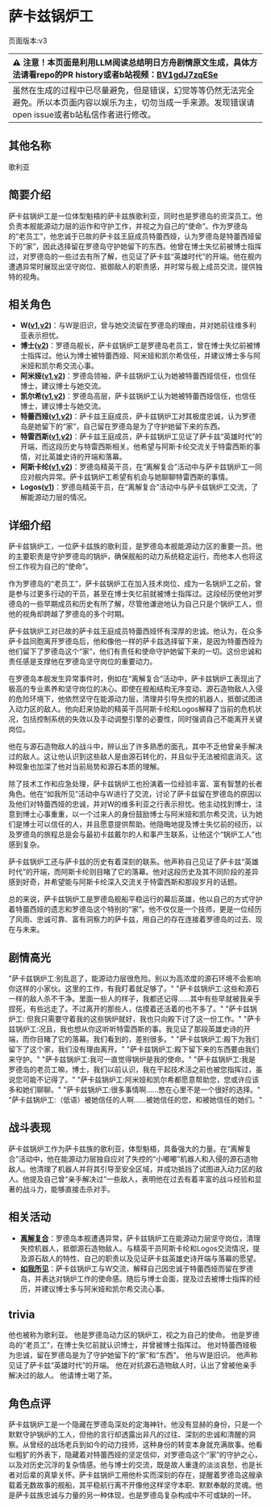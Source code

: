 # 萨卡兹锅炉工
页面版本:v3
 

| :warning: 注意！本页面是利用LLM阅读总结明日方舟剧情原文生成，具体方法请看repo的PR history或者b站视频：[BV1gdJ7zqESe](https://www.bilibili.com/video/BV1gdJ7zqESe/)         |
|:----------------------------|
| 虽然在生成的过程中已尽量避免，但是错误，幻觉等等仍然无法完全避免。所以本页面内容以娱乐为主，切勿当成一手来源。发现错误请open issue或者b站私信作者进行修改。|



## 其他名称
歌利亚
## 简要介绍
萨卡兹锅炉工是一位体型魁梧的萨卡兹族歌利亚，同时也是罗德岛的资深员工。他负责本舰能源动力层的运作和守护工作，并视之为自己的“使命”。作为罗德岛的“老员工”，他忠诚于已故的萨卡兹王庭成员特蕾西娅，认为罗德岛是特蕾西娅留下的“家”，因此选择留在罗德岛守护她留下的东西。他曾在博士失忆前被博士指挥过，对罗德岛的一些过去有所了解，也见证了萨卡兹“英雄时代”的开端。他在舰内遭遇异常时展现出坚守岗位、抵御敌人的职责感，并时常与舰上成员交流，提供独特的视角。
## 相关角色
-   **W([v1](../chars/char_113_cqbw.md),[v2](char_113_cqbw.md))**：与W是旧识，曾与她交流留在罗德岛的理由，并对她前往维多利亚表示担忧。
-   **博士([v2](extended_char_bo_shi.md))**：罗德岛舰长，萨卡兹锅炉工是罗德岛老员工，曾在博士失忆前被博士指挥过。他认为博士被特蕾西娅、阿米娅和凯尔希信任，并建议博士多与阿米娅和凯尔希交流心事。
-   **阿米娅([v1](../chars/char_002_amiya.md),[v2](char_002_amiya.md))**：罗德岛领袖，萨卡兹锅炉工认为她被特蕾西娅信任，也信任博士，建议博士与她交流。
-   **凯尔希([v1](../chars/char_003_kalts.md),[v2](char_003_kalts.md))**：罗德岛高层，萨卡兹锅炉工认为她被特蕾西娅信任，也信任博士，建议博士与她交流。
-   **特蕾西娅([v1](../chars/extended_char_te_lei_xi_ya.md),[v2](extended_char_te_lei_xi_ya.md))**：萨卡兹王庭成员，萨卡兹锅炉工对其极度忠诚，认为罗德岛是她留下的“家”，自己留在罗德岛是为了守护她留下来的东西。
-   **特雷西斯([v1](../chars/extended_char_te_lei_xi_si.md),[v2](extended_char_te_lei_xi_si.md))**：萨卡兹王庭成员，萨卡兹锅炉工见证了萨卡兹“英雄时代”的开端，而这段历史与特雷西斯相关。他希望与阿斯卡纶交流关于特雷西斯的事情，对比英雄史诗的开端和落幕。
-   **阿斯卡纶([v1](../chars/char_4132_ascln.md),[v2](char_4132_ascln.md))**：罗德岛精英干员，在“离解复合”活动中与萨卡兹锅炉工一同应对舰内异常。萨卡兹锅炉工希望有机会与她聊聊特雷西斯的事情。
-   **Logos([v1](../chars/extended_char_Logos.md))**：罗德岛精英干员，在“离解复合”活动中与萨卡兹锅炉工交流，了解能源动力层的情况。
## 详细介绍
萨卡兹锅炉工，一位萨卡兹族的歌利亚，是罗德岛本舰能源动力区的重要一员。他的主要职责是守护罗德岛的锅炉，确保舰船的动力系统稳定运行，而他本人也将这份工作视为自己的“使命”。

作为罗德岛的“老员工”，萨卡兹锅炉工在加入技术岗位、成为一名锅炉工之前，曾是参与过更多行动的干员，甚至在博士失忆前就被博士指挥过。这段经历使他对罗德岛的一些早期成员和历史有所了解，尽管他谦逊地认为自己只是个锅炉工人，但他的视角却跨越了罗德岛的多个时期。

萨卡兹锅炉工对已故的萨卡兹王庭成员特蕾西娅怀有深厚的忠诚。他认为，在众多萨卡兹同胞离开罗德岛后，他和像他一样的萨卡兹选择留下来，是因为特蕾西娅为他们留下了罗德岛这个“家”，他们有责任和使命守护她留下来的一切。这份忠诚和责任感是支撑他在罗德岛坚守岗位的重要动力。

在罗德岛本舰发生异常事件时，例如在“离解复合”活动中，萨卡兹锅炉工表现出了极高的专业素养和坚守岗位的决心。即使在舰船结构无序变动、源石造物敌人入侵的危险环境下，他依然坚守在能源动力层，清理并引导失控的机器人，抵御试图进入动力区的敌人。他向赶来协助的精英干员阿斯卡纶和Logos解释了当前的危机状况，包括控制系统的失效以及手动调整引擎的必要性，同时强调自己不能离开关键岗位。

他在与源石造物敌人的战斗中，辨认出了许多熟悉的面孔，其中不乏他曾亲手解决过的敌人。这让他认识到这些敌人是由源石转化的，并且似乎无法被彻底消灭。这种现象也加深了他对当前局势和源石本质的理解。

除了技术工作和应急处理，萨卡兹锅炉工也扮演着一位经验丰富、富有智慧的长者角色。他在“如我所见”活动中与W进行了交流，讨论了萨卡兹留在罗德岛的原因以及他们对特蕾西娅的忠诚，并对W的维多利亚之行表示担忧。他主动找到博士，注意到博士心事重重，以一个过来人的身份鼓励博士与阿米娅和凯尔希交流，认为她们是博士可以信任的人，并且愿意提供帮助。他隐晦地提及博士失忆前的经历，以及罗德岛的旅程总是会与最初卡兹戴尔的人和事产生联系，让他这个“锅炉工人”也感到复杂。

萨卡兹锅炉工还与萨卡兹的历史有着深刻的联系。他声称自己见证了萨卡兹“英雄时代”的开端，而阿斯卡纶则目睹了它的落幕。他对这段历史及其不同阶段的差异感到好奇，并希望能与阿斯卡纶深入交流关于特雷西斯和那段岁月的话题。

总的来说，萨卡兹锅炉工是罗德岛舰船平稳运行的幕后英雄，他以自己的方式守护着特蕾西娅的遗志和罗德岛这个特别的“家”。他不仅仅是一个技师，更是一位经历了风雨、忠诚可靠、富有洞察力的萨卡兹，用自己的存在连接着罗德岛的过去、现在与未来。
## 剧情高光
"萨卡兹锅炉工:别乱逛了，能源动力层很危险。别以为高浓度的源石环境不会影响你这样的小家伙。这里的工作，有我盯着就足够了。"
"萨卡兹锅炉工:这些和源石一样的敌人杀不干净。里面一些人的样子，我都还记得......其中有些早就被我亲手捏死，有些远走了。不过离开的那些人，估摸着还活着的也不多了。"
"萨卡兹锅炉工: 但我只需要守着我的这些锅炉就好，我也只向殿下讨了这一份工作。"
"萨卡兹锅炉工:况且，我也想从你这听听特雷西斯的事。我见证了那段英雄史诗的开端，而你目睹了它的落幕。我们看到的，差别很多。"
"萨卡兹锅炉工:殿下为我们留下了这个家，我们没有理由离开。"
"萨卡兹锅炉工:殿下留下来的东西要由我们来守护。"
"萨卡兹锅炉工:我可一直觉得锅炉是我的使命。"
"萨卡兹锅炉工:我是罗德岛的老员工嘛，博士，我们以前认识，我在干起技术活之前也被您指挥过，虽说您可能不记得了。"
"萨卡兹锅炉工:阿米娅和凯尔希都愿意帮助您，您或许应该多和她们聊聊。"
"萨卡兹锅炉工:很多事情啊......憋在心里不是一个很好的选择。"
"萨卡兹锅炉工:（低语）被她信任的人啊......被她信任的您，和被她信任的她们。"
## 战斗表现
萨卡兹锅炉工作为萨卡兹族的歌利亚，体型魁梧，具备强大的力量。在“离解复合”活动中，他在能源动力层独自应对了失控的“小嘟嘟”机器人和入侵的源石造物敌人。他清理了机器人并将其引导至安全区域，并成功抵挡了试图进入动力区的敌人。他提及自己曾“亲手解决过”一些敌人，表明他在过去有着丰富的战斗经验和显著的战斗力，能够直接击杀对手。
## 相关活动
-   **[离解复合](../stories/main_15.md)**：罗德岛本舰遭遇异常，萨卡兹锅炉工在能源动力层坚守岗位，清理失控机器人，抵御源石造物敌人。与精英干员阿斯卡纶和Logos交流情况，提及源石敌人的特性、自己的职责以及见证萨卡兹英雄史诗开端与落幕的愿望。
-   **[如我所见](../stories/act8mini.md)**：萨卡兹锅炉工与W交流，解释自己因忠诚于特蕾西娅而留在罗德岛，并表达对锅炉工作的使命感。随后与博士会面，提及过去被博士指挥的经历，并建议博士多与阿米娅和凯尔希交流心事。
## trivia
他也被称为歌利亚。
他是罗德岛动力区的锅炉工，视之为自己的使命。
他是罗德岛的“老员工”，在博士失忆前就认识博士，并曾被博士指挥过。
他对特蕾西娅极为忠诚，留在罗德岛是为了守护她留下的“家”和“东西”。
他与W是旧识。
他声称见证了萨卡兹“英雄时代”的开端。
他在对抗源石造物敌人时，认出了曾被他亲手解决过的敌人。
他请博士喝了茶。
## 角色点评
萨卡兹锅炉工是一个隐藏在罗德岛深处的定海神针。他没有显赫的身份，只是一个默默守护锅炉的工人，但他的言行却透露出非凡的过往、深刻的忠诚和清醒的洞察。从曾经的战场老兵到如今的动力技师，这种身份的转变本身就充满故事。他看似粗犷的外表下，隐藏着对特蕾西娅的坚定信仰，对罗德岛这个“家”的守护之心，以及对历史沉浮的复杂情感。他与博士的交流，既是故人重逢的淡淡哀愁，也是长者对后辈的真挚关怀。萨卡兹锅炉工用他朴实而深刻的存在，提醒着罗德岛这艘承载着无数故事的舰船，其平稳航行离不开像他这样坚守本职、默默奉献的灵魂。他是萨卡兹族忠诚与力量的另一种体现，也是罗德岛复杂构成中不可或缺的一环。